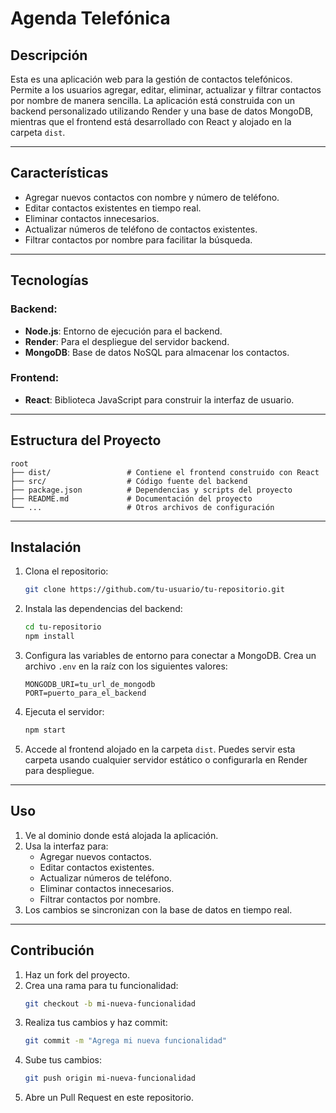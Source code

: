 # Agenda Telefónica

## Descripción

Esta es una aplicación web para la gestión de contactos telefónicos. Permite a los usuarios agregar, editar, eliminar, actualizar y filtrar contactos por nombre de manera sencilla. La aplicación está construida con un backend personalizado utilizando Render y una base de datos MongoDB, mientras que el frontend está desarrollado con React y alojado en la carpeta `dist`.

---

## Características

- Agregar nuevos contactos con nombre y número de teléfono.
- Editar contactos existentes en tiempo real.
- Eliminar contactos innecesarios.
- Actualizar números de teléfono de contactos existentes.
- Filtrar contactos por nombre para facilitar la búsqueda.

---

## Tecnologías

### Backend:
- **Node.js**: Entorno de ejecución para el backend.
- **Render**: Para el despliegue del servidor backend.
- **MongoDB**: Base de datos NoSQL para almacenar los contactos.

### Frontend:
- **React**: Biblioteca JavaScript para construir la interfaz de usuario.

---

## Estructura del Proyecto

```
root
├── dist/                 # Contiene el frontend construido con React
├── src/                  # Código fuente del backend
├── package.json          # Dependencias y scripts del proyecto
├── README.md             # Documentación del proyecto
└── ...                   # Otros archivos de configuración
```

---

## Instalación

1. Clona el repositorio:
   ```bash
   git clone https://github.com/tu-usuario/tu-repositorio.git
   ```

2. Instala las dependencias del backend:
   ```bash
   cd tu-repositorio
   npm install
   ```

3. Configura las variables de entorno para conectar a MongoDB. Crea un archivo `.env` en la raíz con los siguientes valores:
   ```env
   MONGODB_URI=tu_url_de_mongodb
   PORT=puerto_para_el_backend
   ```

4. Ejecuta el servidor:
   ```bash
   npm start
   ```

5. Accede al frontend alojado en la carpeta `dist`. Puedes servir esta carpeta usando cualquier servidor estático o configurarla en Render para despliegue.

---

## Uso

1. Ve al dominio donde está alojada la aplicación.
2. Usa la interfaz para:
   - Agregar nuevos contactos.
   - Editar contactos existentes.
   - Actualizar números de teléfono.
   - Eliminar contactos innecesarios.
   - Filtrar contactos por nombre.
3. Los cambios se sincronizan con la base de datos en tiempo real.

---

## Contribución

1. Haz un fork del proyecto.
2. Crea una rama para tu funcionalidad:
   ```bash
   git checkout -b mi-nueva-funcionalidad
   ```
3. Realiza tus cambios y haz commit:
   ```bash
   git commit -m "Agrega mi nueva funcionalidad"
   ```
4. Sube tus cambios:
   ```bash
   git push origin mi-nueva-funcionalidad
   ```
5. Abre un Pull Request en este repositorio.
